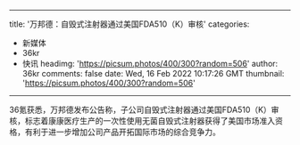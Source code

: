 
---
title: '万邦德：自毁式注射器通过美国FDA510（K）审核'
categories: 
 - 新媒体
 - 36kr
 - 快讯
headimg: 'https://picsum.photos/400/300?random=506'
author: 36kr
comments: false
date: Wed, 16 Feb 2022 10:17:26 GMT
thumbnail: 'https://picsum.photos/400/300?random=506'
---

<div>   
36氪获悉，万邦德发布公告称，子公司自毁式注射器通过美国FDA510（K）审核，标志着康康医疗生产的一次性使用无菌自毁式注射器获得了美国市场准入资格，有利于进一步增加公司产品开拓国际市场的综合竞争力。  
</div>
            